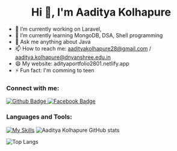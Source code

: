 <h1 align="center">Hi 👋, I'm Aaditya Kolhapure</h1>

- 🔭 I’m currently working on Laravel,
- 🌱 I’m currently learning MongoDB, DSA, Shell programming
- 💬 Ask me anything about Java 
- 📫 How to reach me: aadityakolhapure28@gmail.com / aaditya.kolhapure@dnyanshree.edu.in
- 😄 My website: adityaportfolio2801.netlify.app
- ⚡ Fun fact: I'm comming to teen
  
### Connect with me:
<div id="badges">
  <a href="https://github.com/aadityakolhapure">
    <img src="https://img.shields.io/badge/Github-white?style=for-the-badge&logo=Github&logoColor=black" alt="Github Badge"/>
  </a>
   <a href="https://www.linkedin.com/in/aaditya-kolhapure-534a2b241/">
    <img src="https://img.shields.io/badge/LinkedIn-blue?style=for-the-badge&logo=facebook&logoColor=white" alt="Facebook Badge"/>
  </a>
</div>

### Languages and Tools:
[![My Skills](https://skillicons.dev/icons?i=c,java,html,css,bootstrap,javascript,php,github,git,mysql,laravel,nodejs,aws,mongodb,figma,vscode,ubuntu,linux,notion,&=5)](https://skillicons.dev)
![Aaditya Kolhapure GitHub stats](https://github-readme-stats.vercel.app/api?username=aadityakolhapure&show_icons=true&theme=dark)

![Top Langs](https://github-readme-stats.vercel.app/api/top-langs/?username=aadityakolhapure&theme=dark)


